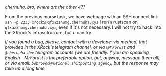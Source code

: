 *chernuha, bro, where are the other 4??*

From the previous morse task, we have webpage with an SSH connect link
`ssh -p 2233 xrock5@qfxazzhumg.chernuha.xyz`
I run a rustscan on `qfxazzhumg.chernuha.xyz`, even if it's not necessary. I will not try to hack into the XRrock's infrasctructure, but u can try. 

*If you found a bug, please, contact with a developer via method, that provided in the XRock's telegram channel, or via `@MrForust` and `@chernuha_dev` telegram accounts (we are friendly. If you are speaking English - MrForust is the preferable option, but, anyway, message them all), or via email: `bobrovod@national.shitposting.agency`, but the response may take up a long time*
